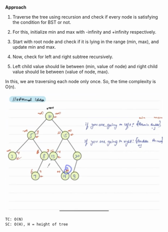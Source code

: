 **Approach**
1) Traverse the tree using recursion and check if every node is satisfying the condition for BST or not.
2) For this, initialize min and max with -infinity and +infinity respectively.
3) Start with root node and check if it is lying in the range (min, max), and update min and max.

4) Now, check for left and right subtree recursively.

5) Left child value should lie between (min, value of node) and right child value should lie between (value of node, max).

In this, we are traversing each node only once. So, the time complexity is O(n).

![img.png](img.png)

    TC: O(N)
    SC: O(H), H = height of tree
